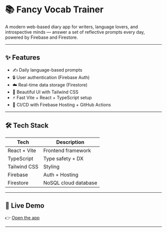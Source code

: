 # 📚 Fancy Vocab Trainer

A modern web-based diary app for writers, language lovers, and introspective minds — answer a set of reflective prompts every day, powered by Firebase and Firestore.

---

## ✨ Features

- ✍️ Daily language-based prompts
- 🔒 User authentication (Firebase Auth)
- ☁️ Real-time data storage (Firestore)
- 🎨 Beautiful UI with Tailwind CSS
- ⚡️ Fast Vite + React + TypeScript setup
- 🚀 CI/CD with Firebase Hosting + GitHub Actions

---

## 🛠️ Tech Stack

| Tech         | Description                  |
|--------------|------------------------------|
| React + Vite | Frontend framework           |
| TypeScript   | Type safety + DX             |
| Tailwind CSS | Styling                      |
| Firebase     | Auth + Hosting               |
| Firestore    | NoSQL cloud database         |

---

## 🚀 Live Demo

👉 [Open the app]([https://fancy-vocab-trainer.web.app/])

---
